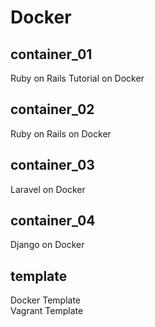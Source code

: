 # Docker

## container_01  
Ruby on Rails Tutorial on Docker

## container_02  
Ruby on Rails on Docker

## container_03  
Laravel on Docker

## container_04  
Django on Docker

## template
Docker Template  
Vagrant Template